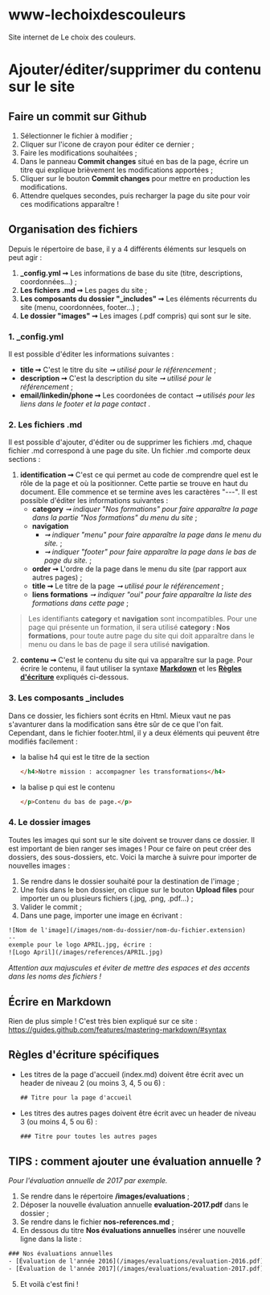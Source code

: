 # www-lechoixdescouleurs
Site internet de Le choix des couleurs.

# Ajouter/éditer/supprimer du contenu sur le site
## Faire un commit sur Github
1. Sélectionner le fichier à modifier ;
2. Cliquer sur l'icone de crayon pour éditer ce dernier ;
3. Faire les modifications souhaitées ;
4. Dans le panneau **Commit changes** situé en bas de la page, écrire un titre qui explique brièvement les modifications apportées ;
5. Cliquer sur le bouton **Commit changes** pour mettre en production les modifications.
6. Attendre quelques secondes, puis recharger la page du site pour voir ces modifications apparaître ! 

## Organisation des fichiers
Depuis le répertoire de base, il y a 4 différents éléments sur lesquels on peut agir :
1. **_config.yml ➞** Les informations de base du site (titre, descriptions, coordonnées…) ;
2. **Les fichiers .md ➞** Les pages du site ;
3. **Les composants du dossier "_includes" ➞** Les éléments récurrents du site (menu, coordonnées, footer…) ;
4. **Le dossier "images" ➞** Les images (.pdf compris) qui sont sur le site.

### 1. _config.yml
Il est possible d'éditer les informations suivantes :
- **title ➞** C'est le titre du site _➞ utilisé pour le référencement_ ;
- **description ➞** C'est la description du site _➞ utilisé pour le référencement_ ;
- **email/linkedin/phone ➞** Les coordonées de contact _➞ utilisés pour les liens dans le footer et la page contact_ .

### 2. Les fichiers .md
Il est possible d'ajouter, d'éditer ou de supprimer les fichiers .md, chaque fichier .md correspond à une page du site.
Un fichier .md comporte deux sections :
1. **identification ➞** C'est ce qui permet au code de comprendre quel est le rôle de la page et où la positionner.
Cette partie se trouve en haut du document. Elle commence et se termine aves les caractères "---".
Il est possible d'éditer les informations suivantes :
    - **category** _➞ indiquer "Nos formations" pour faire apparaître la page dans la partie "Nos formations" du menu du site_ ;
    - **navigation**
      - _➞ indiquer "menu" pour faire apparaître la page dans le menu du site._ ;
      - _➞ indiquer "footer" pour faire apparaître la page dans le bas de page du site._ ;
    - **order ➞** L'ordre de la page dans le menu du site (par rapport aux autres pages) ;
    - **title ➞** Le titre de la page _➞ utilisé pour le référencement_ ;
    - **liens formations** _➞ indiquer "oui" pour faire apparaître la liste des formations dans cette page_ ;

>Les identifiants **category** et **navigation** sont incompatibles. Pour une page qui présente un formation, il sera utilisé **category : Nos formations**, pour toute autre page du site qui doit apparaître dans le menu ou dans le bas de page il sera utilisé **navigation**.

2. **contenu ➞** C'est le contenu du site qui va apparaître sur la page. Pour écrire le contenu, il faut utiliser la syntaxe **[Markdown](#écrire-en-markdown)** et les **[Règles d'écriture](#règles-d-écriture-specifiques)** expliqués ci-dessous.

### 3. Les composants _includes
Dans ce dossier, les fichiers sont écrits en Html. Mieux vaut ne pas s'avanturer dans la modification sans être sûr de ce que l'on fait. Cependant, dans le fichier footer.html, il y a deux éléments qui peuvent être modifiés facilement :
- la balise h4 qui est le titre de la section
  ```html
  </h4>Notre mission : accompagner les transformations</h4>
  ```
- la balise p qui est le contenu
  ```html
  </p>Contenu du bas de page.</p>
  ```

### 4. Le dossier images
Toutes les images qui sont sur le site doivent se trouver dans ce dossier. Il est important de bien ranger ses images ! Pour ce faire on peut créer des dossiers, des sous-dossiers, etc. Voici la marche à suivre pour importer de nouvelles images :
1. Se rendre dans le dossier souhaité pour la destination de l'image ;
2. Une fois dans le bon dossier, on clique sur le bouton **Upload files** pour importer un ou plusieurs fichiers (.jpg, .png, .pdf…) ;
3. Valider le commit ;
4. Dans une page, importer une image en écrivant :
```html
![Nom de l'image](/images/nom-du-dossier/nom-du-fichier.extension)
--
exemple pour le logo APRIL.jpg, écrire :
![Logo April](/images/references/APRIL.jpg)
```
_Attention aux majuscules et éviter de mettre des espaces et des accents dans les noms des fichiers !_

## Écrire en Markdown
Rien de plus simple ! C'est très bien expliqué sur ce site : https://guides.github.com/features/mastering-markdown/#syntax

## Règles d'écriture spécifiques
- Les titres de la page d'accueil (index.md) doivent être écrit avec un header de niveau 2 (ou moins 3, 4, 5 ou 6) :
  ```html
  ## Titre pour la page d'accueil
  ```
- Les titres des autres pages doivent être écrit avec un header de niveau 3 (ou moins 4, 5 ou 6) :
  ```html
  ### Titre pour toutes les autres pages
  ```

## TIPS : comment ajouter une évaluation annuelle ?
_Pour l'évaluation annuelle de 2017 par exemple._
1. Se rendre dans le répertoire **/images/evaluations** ;
2. Déposer la nouvelle évaluation annuelle **evaluation-2017.pdf** dans le dossier ;
3. Se rendre dans le fichier **nos-references.md** ;
4. En dessous du titre **Nos évaluations annuelles** insérer une nouvelle ligne dans la liste :
  ```html
  ### Nos évaluations annuelles
  - [Évaluation de l'année 2016](/images/evaluations/evaluation-2016.pdf)
  - [Évaluation de l'année 2017](/images/evaluations/evaluation-2017.pdf)
  ```
 5. Et voilà c'est fini !
